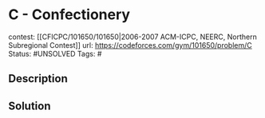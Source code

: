 # C - Confectionery

contest: [[CFICPC/101650/101650|2006-2007 ACM-ICPC, NEERC, Northern Subregional Contest]]
url: https://codeforces.com/gym/101650/problem/C
Status: #UNSOLVED
Tags: #

## Description

## Solution


